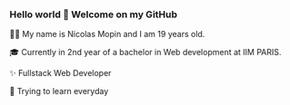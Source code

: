 ### Hello world 👋 Welcome on my GitHub 


🧑🏻 My name is Nicolas Mopin and I am 19 years old.

🎓 Currently in 2nd year of a bachelor in Web development at IIM PARIS.

✨ Fullstack Web Developer

🥇 Trying to learn everyday
